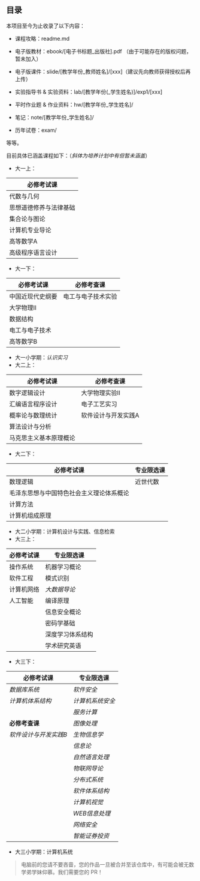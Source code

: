 ## 目录

本项目至今为止收录了以下内容：

- 课程攻略：readme.md
- 电子版教材：ebook/[电子书标题\_出版社].pdf （由于可能存在的版权问题，暂未加入）

- 电子版课件：slide/[教学年份\_教师姓名]/[xxx]（建议先向教师获得授权后再上传）

- 实验指导书 & 实验资料：lab/[教学年份(\_学生姓名)]/exp1/[xxx]

- 平时作业题 & 作业资料：hw/[教学年份\_学生姓名]/

- 笔记：note/[教学年份\_学生姓名]/

- 历年试卷：exam/

等等。

目前具体已涵盖课程如下：（*斜体为培养计划中有但暂未涵盖*）

- 大一上：

| 必修考试课             |
| ---------------------- |
| 代数与几何             |
| 思想道德修养与法律基础 |
| 集合论与图论           |
| 计算机专业导论         |
| 高等数学A              |
| 高级程序语言设计       |

- 大一下：

| 必修考试课       | 必修考查课         |
| ---------------- | ------------------ |
| 中国近现代史纲要 | 电工与电子技术实验 |
| 大学物理II       |                    |
| 数据结构         |                    |
| 电工与电子技术   |                    |
| 高等数学B        |                    |

- 大一小学期：*认识实习*
- 大二上：

| 必修考试课             | 必修考查课          |
| ---------------------- | ------------------- |
| 数字逻辑设计           | 大学物理实验II      |
| 汇编语言程序设计       | 电子工艺实习        |
| 概率论与数理统计       | 软件设计与开发实践A |
| 算法设计与分析         |                     |
| 马克思主义基本原理概论 |                     |

- 大二下：

| 必修考试课                               | 专业限选课 |
| ---------------------------------------- | ---------- |
| 数理逻辑                                 | 近世代数   |
| 毛泽东思想与中国特色社会主义理论体系概论 |            |
| 计算方法                                 |            |
| 计算机组成原理                           |            |

- 大二小学期：计算机设计与实践、信息检索
- 大三上：

| 必修考试课 | 专业限选课       |
| ---------- | ---------------- |
| 操作系统   | 机器学习概论     |
| 软件工程   | 模式识别         |
| 计算机网络 | *大数据导论*     |
| 人工智能   | 编译原理         |
|            | 信息安全概论     |
|            | 密码学基础       |
|            | 深度学习体系结构 |
|            | 学术研究英语     |

- 大三下：

| 必修考试课            | 专业限选课       |
| --------------------- | ---------------- |
| *数据库系统*          | *软件安全*       |
| *计算机体系结构*      | *计算机系统安全* |
|                       | *服务计算*       |
| **必修考查课**        | *图像处理*       |
| *软件设计与开发实践B* | *生物信息学*     |
|                       | *信息论*         |
|                       | *自然语言处理*   |
|                       | *物联网导论*     |
|                       | *分布式系统*     |
|                       | *软件体系结构*   |
|                       | *计算机视觉*     |
|                       | *WEB信息处理*    |
|                       | *网络安全*       |
|                       | *智能证券投资*   |


- 大三小学期：计算机系统

>  电脑前的您请不要吝啬，您的作品一旦被合并至该仓库中，有可能会被无数学弟学妹仰慕。我们需要您的 PR！
